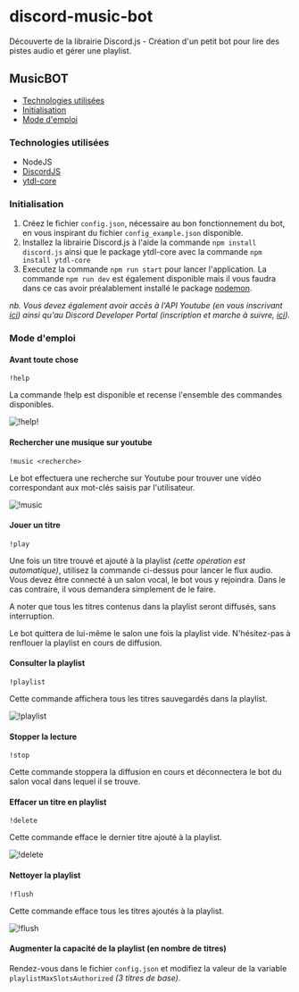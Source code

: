 # discord-music-bot

Découverte de la librairie Discord.js - Création d'un petit bot pour lire des pistes audio et gérer une playlist.

## MusicBOT

- [Technologies utilisées](https://github.com/FlorianLevsr/discord-music-bot#technologies-utilis%C3%A9es)
- [Initialisation](https://github.com/FlorianLevsr/discord-music-bot#initialisation)
- [Mode d'emploi](https://github.com/FlorianLevsr/discord-music-bot#mode-demploi)


### Technologies utilisées

+ NodeJS
+ [DiscordJS](https://discord.js.org/)
+ [ytdl-core](https://www.npmjs.com/package/ytdl-core)

### Initialisation

1. Créez le fichier ```config.json```, nécessaire au bon fonctionnement du bot, en vous inspirant du fichier ```config_example.json``` disponible.
2. Installez la librairie Discord.js à l'aide la commande ```npm install discord.js``` ainsi que le package ytdl-core avec la commande ```npm install ytdl-core```
3. Executez la commande ```npm run start``` pour lancer l'application. La commande ```npm run dev``` est également disponible mais il vous faudra dans ce cas avoir préalablement installé le package [nodemon](https://www.npmjs.com/package/nodemon).

*nb. Vous devez également avoir accès à l'API Youtube (en vous inscrivant [ici](https://developers.google.com/youtube/v3)) ainsi qu'au Discord Developer Portal (inscription et marche à suivre, [ici](https://discord.com/developers/applications)).*

### Mode d'emploi

#### Avant toute chose

```!help```

La commande !help est disponible et recense l'ensemble des commandes disponibles.

![!help](https://i.ibb.co/PZpd6x6/help.png)!

#### Rechercher une musique sur youtube

```!music <recherche>```

Le bot effectuera une recherche sur Youtube pour trouver une vidéo correspondant aux mot-clés saisis par l'utilisateur.

![!music](https://i.ibb.co/K54y5gC/music.png)

#### Jouer un titre

```!play```

Une fois un titre trouvé et ajouté à la playlist *(cette opération est automatique)*, utilisez la commande ci-dessus pour lancer le flux audio. Vous devez être connecté à un salon vocal, le bot vous y rejoindra. Dans le cas contraire, il vous demandera simplement de le faire.

A noter que tous les titres contenus dans la playlist seront diffusés, sans interruption.

Le bot quittera de lui-même le salon une fois la playlist vide. N'hésitez-pas à renflouer la playlist en cours de diffusion.

#### Consulter la playlist

```!playlist```

Cette commande affichera tous les titres sauvegardés dans la playlist.

![!playlist](https://i.ibb.co/khycrFY/playlist.png)

#### Stopper la lecture

```!stop```

Cette commande stoppera la diffusion en cours et déconnectera le bot du salon vocal dans lequel il se trouve.

#### Effacer un titre en playlist

```!delete```

Cette commande efface le dernier titre ajouté à la playlist.

![!delete](https://i.ibb.co/R9y91zN/delete.png)

#### Nettoyer la playlist

```!flush```

Cette commande efface tous les titres ajoutés à la playlist.

![!flush](https://i.ibb.co/yNLTP8g/flush.png)

#### Augmenter la capacité de la playlist (en nombre de titres)

Rendez-vous dans le fichier ```config.json``` et modifiez la valeur de la variable ```playlistMaxSlotsAuthorized``` *(3 titres de base)*.
